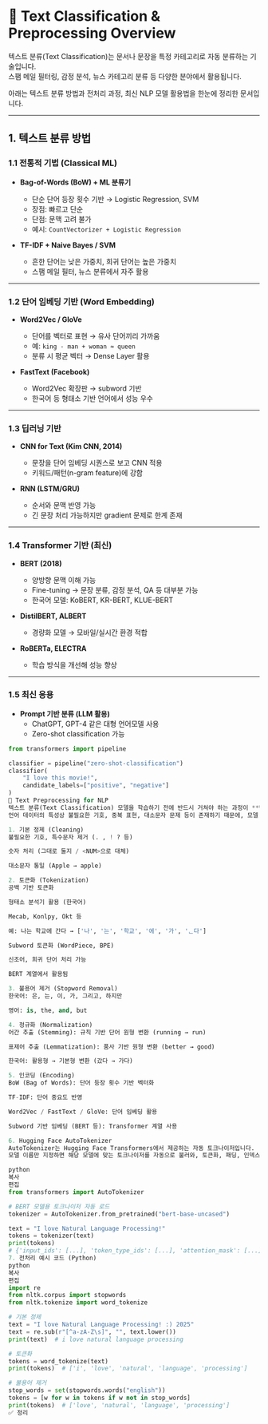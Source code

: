 # 📝 Text Classification & Preprocessing Overview

텍스트 분류(Text Classification)는 문서나 문장을 특정 카테고리로 자동 분류하는 기술입니다.  
스팸 메일 필터링, 감정 분석, 뉴스 카테고리 분류 등 다양한 분야에서 활용됩니다.  

아래는 텍스트 분류 방법과 전처리 과정, 최신 NLP 모델 활용법을 한눈에 정리한 문서입니다.  

---

## 1. 텍스트 분류 방법

### 1.1 전통적 기법 (Classical ML)

- **Bag-of-Words (BoW) + ML 분류기**  
  - 단순 단어 등장 횟수 기반 → Logistic Regression, SVM  
  - 장점: 빠르고 단순  
  - 단점: 문맥 고려 불가  
  - 예시: `CountVectorizer + Logistic Regression`

- **TF-IDF + Naive Bayes / SVM**  
  - 흔한 단어는 낮은 가중치, 희귀 단어는 높은 가중치  
  - 스팸 메일 필터, 뉴스 분류에서 자주 활용

---

### 1.2 단어 임베딩 기반 (Word Embedding)

- **Word2Vec / GloVe**  
  - 단어를 벡터로 표현 → 유사 단어끼리 가까움  
  - 예: `king - man + woman ≈ queen`  
  - 분류 시 평균 벡터 → Dense Layer 활용

- **FastText (Facebook)**  
  - Word2Vec 확장판 → subword 기반  
  - 한국어 등 형태소 기반 언어에서 성능 우수

---

### 1.3 딥러닝 기반

- **CNN for Text (Kim CNN, 2014)**  
  - 문장을 단어 임베딩 시퀀스로 보고 CNN 적용  
  - 키워드/패턴(n-gram feature)에 강함

- **RNN (LSTM/GRU)**  
  - 순서와 문맥 반영 가능  
  - 긴 문장 처리 가능하지만 gradient 문제로 한계 존재

---

### 1.4 Transformer 기반 (최신)

- **BERT (2018)**  
  - 양방향 문맥 이해 가능  
  - Fine-tuning → 문장 분류, 감정 분석, QA 등 대부분 가능  
  - 한국어 모델: KoBERT, KR-BERT, KLUE-BERT

- **DistilBERT, ALBERT**  
  - 경량화 모델 → 모바일/실시간 환경 적합

- **RoBERTa, ELECTRA**  
  - 학습 방식을 개선해 성능 향상

---

### 1.5 최신 응용

- **Prompt 기반 분류 (LLM 활용)**  
  - ChatGPT, GPT-4 같은 대형 언어모델 사용  
  - Zero-shot classification 가능  
```python
from transformers import pipeline

classifier = pipeline("zero-shot-classification")
classifier(
    "I love this movie!",
    candidate_labels=["positive", "negative"]
)
🔧 Text Preprocessing for NLP
텍스트 분류(Text Classification) 모델을 학습하기 전에 반드시 거쳐야 하는 과정이 **텍스트 전처리(Text Preprocessing)**입니다.
언어 데이터의 특성상 불필요한 기호, 중복 표현, 대소문자 문제 등이 존재하기 때문에, 모델 성능을 높이기 위해 데이터를 정제하는 것이 매우 중요합니다.

1. 기본 정제 (Cleaning)
불필요한 기호, 특수문자 제거 (. , ! ? 등)

숫자 처리 (그대로 둘지 / <NUM>으로 대체)

대소문자 통일 (Apple → apple)

2. 토큰화 (Tokenization)
공백 기반 토큰화

형태소 분석기 활용 (한국어)

Mecab, Konlpy, Okt 등

예: 나는 학교에 간다 → ['나', '는', '학교', '에', '가', 'ᆫ다']

Subword 토큰화 (WordPiece, BPE)

신조어, 희귀 단어 처리 가능

BERT 계열에서 활용됨

3. 불용어 제거 (Stopword Removal)
한국어: 은, 는, 이, 가, 그리고, 하지만

영어: is, the, and, but

4. 정규화 (Normalization)
어간 추출 (Stemming): 규칙 기반 단어 원형 변환 (running → run)

표제어 추출 (Lemmatization): 품사 기반 원형 변환 (better → good)

한국어: 활용형 → 기본형 변환 (갔다 → 가다)

5. 인코딩 (Encoding)
BoW (Bag of Words): 단어 등장 횟수 기반 벡터화

TF-IDF: 단어 중요도 반영

Word2Vec / FastText / GloVe: 단어 임베딩 활용

Subword 기반 임베딩 (BERT 등): Transformer 계열 사용

6. Hugging Face AutoTokenizer
AutoTokenizer는 Hugging Face Transformers에서 제공하는 자동 토크나이저입니다.
모델 이름만 지정하면 해당 모델에 맞는 토크나이저를 자동으로 불러와, 토큰화, 패딩, 인덱스 변환까지 지원합니다.

python
복사
편집
from transformers import AutoTokenizer

# BERT 모델용 토크나이저 자동 로드
tokenizer = AutoTokenizer.from_pretrained("bert-base-uncased")

text = "I love Natural Language Processing!"
tokens = tokenizer(text)
print(tokens)
# {'input_ids': [...], 'token_type_ids': [...], 'attention_mask': [...]}
7. 전처리 예시 코드 (Python)
python
복사
편집
import re
from nltk.corpus import stopwords
from nltk.tokenize import word_tokenize

# 기본 정제
text = "I love Natural Language Processing! :) 2025"
text = re.sub(r"[^a-zA-Z\s]", "", text.lower())
print(text)  # i love natural language processing

# 토큰화
tokens = word_tokenize(text)
print(tokens)  # ['i', 'love', 'natural', 'language', 'processing']

# 불용어 제거
stop_words = set(stopwords.words("english"))
tokens = [w for w in tokens if w not in stop_words]
print(tokens)  # ['love', 'natural', 'language', 'processing']
✅ 정리

